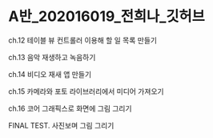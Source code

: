# A반_202016019_전희나_깃허브

ch.12 테이블 뷰 컨트롤러 이용해 할 일 목록 만들기

ch.13 음악 재생하고 녹음하기

ch.14 비디오 재새 앱 만들기

ch.15 카메라와 포토 라이브러리에서 미디어 가져오기

ch.16 코어 그래픽스로 화면에 그림 그리기

FINAL TEST. 사진보며 그림 그리기
